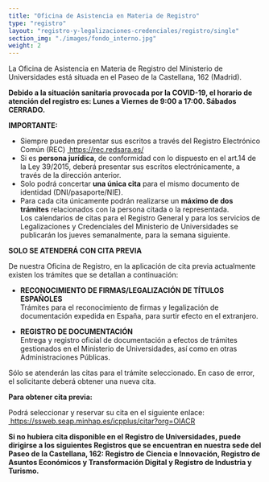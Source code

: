 ```yaml
---
title: "Oficina de Asistencia en Materia de Registro"
type: "registro"
layout: "registro-y-legalizaciones-credenciales/registro/single"
section_img: "./images/fondo_interno.jpg"
weight: 2
---
```

La Oficina de Asistencia en Materia de Registro del Ministerio de Universidades está situada en el Paseo de la Castellana, 162 (Madrid).  

**Debido a la situación sanitaria provocada por la COVID-19, el horario de atención del registro es: Lunes a Viernes de 9:00 a 17:00. Sábados CERRADO.**   

**IMPORTANTE:**  

- Siempre pueden presentar sus escritos a través del Registro Electrónico Común (REC) <a href="https://rec.redsara.es/" target="_blank">&nbsp;https://rec.redsara.es/ <i class="fas fa-external-link-alt"></i> </a>
- Si es **persona jurídica**, de conformidad con lo dispuesto en el art.14 de la Ley 39/2015, deberá presentar sus escritos electrónicamente, a través de la dirección anterior.  
- Solo podrá concertar **una única cita** para el mismo documento de identidad (DNI/pasaporte/NIE).  
- Para cada cita únicamente podrán realizarse un **máximo de dos trámites** relacionados con la persona citada o la representada.  
Los calendarios de citas para el Registro General y para los servicios de Legalizaciones y Credenciales del Ministerio de Universidades se publicarán los jueves semanalmente, para la semana siguiente.  

 

**SOLO SE ATENDERÁ CON CITA PREVIA**   

De nuestra Oficina de Registro, en la aplicación de cita previa actualmente existen los trámites que se detallan a continuación:  

- **RECONOCIMIENTO DE FIRMAS/LEGALIZACIÓN DE TÍTULOS ESPAÑOLES**  
Trámites para el reconocimiento de firmas y legalización de documentación expedida en España, para surtir efecto en el extranjero.  

- **REGISTRO DE DOCUMENTACIÓN**    
Entrega y registro oficial de documentación a efectos de trámites gestionados en el Ministerio de Universidades, así como en otras Administraciones Públicas.  

 

Sólo se atenderán las citas para el trámite seleccionado. En caso de error, el solicitante deberá obtener una nueva cita.  

**Para obtener cita previa:**  

Podrá seleccionar y reservar su cita en el siguiente enlace: <a href="https://ssweb.seap.minhap.es/icpplus/citar?org=OIACR" target="_blank">&nbsp;https://ssweb.seap.minhap.es/icpplus/citar?org=OIACR  <i class="fas fa-external-link-alt"></i></a>

**Si no hubiera cita disponible en el Registro de Universidades, puede dirigirse a los siguientes Registros que se encuentran en nuestra sede del Paseo de la Castellana, 162: Registro de Ciencia e Innovación, Registro de Asuntos Económicos y Transformación Digital y Registro de Industria y Turismo.**